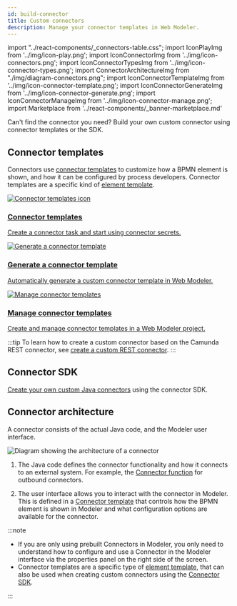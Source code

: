 ```yaml
---
id: build-connector
title: Custom connectors
description: Manage your connector templates in Web Modeler.
---
```


import "../react-components/\_connectors-table.css";
import IconPlayImg from '../img/icon-play.png';
import IconConnectorImg from '../img/icon-connectors.png';
import IconConnectorTypesImg from '../img/icon-connector-types.png';
import ConnectorArchitectureImg from "./img/diagram-connectors.png";
import IconConnectorTemplateImg from '../img/icon-connector-template.png';
import IconConnectorGenerateImg from '../img/icon-connector-generate.png';
import IconConnectorManageImg from '../img/icon-connector-manage.png';
import Marketplace from '../react-components/\_banner-marketplace.md'

Can't find the connector you need? Build your own custom connector using connector templates or the SDK.

## Connector templates

Connectors use [connector templates](/components/connectors/custom-built-connectors/connector-templates.md) to customize how a BPMN element is shown,
and how it can be configured by process developers. Connector templates are a specific kind of [element template](/components/modeler/desktop-modeler/element-templates/about-templates.md).

<div class="connector-grid">
  <a href="../connector-templates" class="connector-card" title="Connector templates">
      <img src={IconConnectorTemplateImg} alt="Connector templates icon"/>
    <h3>Connector templates</h3>
    <p>Create a connector task and start using connector secrets.</p>
  </a>
    <a href="../connector-template-generator" class="connector-card" title="Generate a connector template">
    <img src={IconConnectorGenerateImg} alt="Generate a connector template"/>
    <h3>Generate a connector template</h3>
    <p>Automatically generate a custom connector template in Web Modeler.</p>
  </a>
    <a href="../../manage-connector-templates/" class="connector-card" title="Manage connector templates">
    <img src={IconConnectorManageImg} alt="Manage connector templates"/>
    <h3>Manage connector templates</h3>
    <p>Create and manage connector templates in a Web Modeler project.</p>
  </a>
</div>

:::tip
To learn how to create a custom connector based on the Camunda REST connector, see [create a custom REST connector](create-connector-from-rest.md).
:::

## Connector SDK

[Create your own custom Java connectors](connector-sdk.md) using the connector SDK.

## Connector architecture

A connector consists of the actual Java code, and the Modeler user interface.

<img src={ConnectorArchitectureImg} alt="Diagram showing the architecture of a connector" />

1. The Java code defines the connector functionality and how it connects to an external system. For example, the [Connector function](/components/connectors/custom-built-connectors/connector-sdk.md#outbound-connector-runtime-logic) for outbound connectors.

1. The user interface allows you to interact with the connector in Modeler. This is defined in a [Connector template](../manage-connector-templates.md) that controls how the BPMN element is shown in Modeler and what configuration options are available for the connector.

:::note

- If you are only using prebuilt Connectors in Modeler, you only need to understand how to configure and use a Connector in the Modeler interface via the properties panel on the right side of the screen.
- Connector templates are a specific type of [element template](/components/modeler/desktop-modeler/element-templates/about-templates.md), that can also be used when creating custom connectors using the [Connector SDK](connector-sdk.md).

:::

<Marketplace/>
